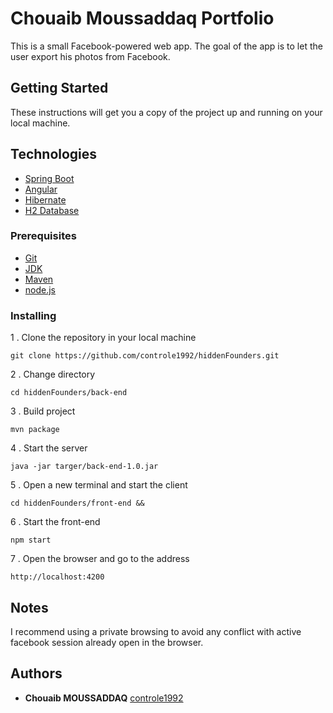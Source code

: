 # Chouaib Moussaddaq Portfolio

This is a small Facebook-powered web app. The goal of the app is to let the user export his photos from Facebook.
## Getting Started

These instructions will get you a copy of the project up and running on your local machine.

## Technologies ##
* [Spring Boot](https://spring.io/)
* [Angular](http://angular.io/)
* [Hibernate](http://hibernate.org/)
* [H2 Database](http://www.h2database.com/html/main.html)

### Prerequisites

* [Git](https://git-scm.com/book/en/v2/Getting-Started-Installing-Git)
* [JDK ](https://www.java.com/en/download/)
* [Maven](https://maven.apache.org/install.html)
* [node.js](https://nodejs.org/en/download/) 

### Installing

1 . Clone the repository in your local machine
```
git clone https://github.com/controle1992/hiddenFounders.git
```

2 . Change directory
```
cd hiddenFounders/back-end
```
3 . Build project
```
mvn package
```
4 . Start the server
```
java -jar targer/back-end-1.0.jar
```
5 . Open a new terminal and start the client
```
cd hiddenFounders/front-end && 
```
6 . Start the front-end
```
npm start
```
7 . Open the browser and go to the address
```
http://localhost:4200
```

## Notes

I recommend using a private browsing to avoid any conflict with active facebook session already open in the browser.

## Authors

* **Chouaib MOUSSADDAQ** [controle1992](https://github.com/controle1992)

